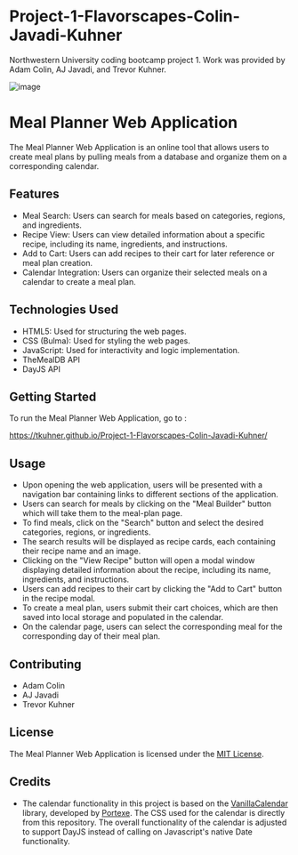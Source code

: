 # Project-1-Flavorscapes-Colin-Javadi-Kuhner
Northwestern University coding bootcamp project 1. Work was provided by Adam Colin, AJ Javadi, and Trevor Kuhner.

![image](https://github.com/TKuhner/Project-1-Flavorscapes-Colin-Javadi-Kuhner/assets/71107536/345ac242-9e2b-44f4-af87-6866d433c48b)


# Meal Planner Web Application

The Meal Planner Web Application is an online tool that allows users to create meal plans by pulling meals from a database and organize them on a corresponding calendar.

## Features

- Meal Search: Users can search for meals based on categories, regions, and ingredients.
- Recipe View: Users can view detailed information about a specific recipe, including its name, ingredients, and instructions.
- Add to Cart: Users can add recipes to their cart for later reference or meal plan creation.
- Calendar Integration: Users can organize their selected meals on a calendar to create a meal plan.

## Technologies Used

- HTML5: Used for structuring the web pages.
- CSS (Bulma): Used for styling the web pages.
- JavaScript: Used for interactivity and logic implementation.
- TheMealDB API
- DayJS API

## Getting Started

To run the Meal Planner Web Application, go to :

https://tkuhner.github.io/Project-1-Flavorscapes-Colin-Javadi-Kuhner/

## Usage

- Upon opening the web application, users will be presented with a navigation bar containing links to different sections of the application.
- Users can search for meals by clicking on the "Meal Builder" button which will take them to the meal-plan page.
- To find meals, click on the "Search" button and select the desired categories, regions, or ingredients.
- The search results will be displayed as recipe cards, each containing their recipe name and an image.
- Clicking on the "View Recipe" button will open a modal window displaying detailed information about the recipe, including its name, ingredients, and instructions.
- Users can add recipes to their cart by clicking the "Add to Cart" button in the recipe modal.
- To create a meal plan, users submit their cart choices, which are then saved into local storage and populated in the calendar.
- On the calendar page, users can select the corresponding meal for the corresponding day of their meal plan.

## Contributing

- Adam Colin
- AJ Javadi
- Trevor Kuhner

## License

The Meal Planner Web Application is licensed under the [MIT License](https://opensource.org/licenses/MIT).

## Credits

- The calendar functionality in this project is based on the [VanillaCalendar](https://github.com/portexe/VanillaCalendar) library, developed by [Portexe](https://github.com/portexe). The CSS used for the calendar is directly from this repository. The overall functionality of the calendar is adjusted to support DayJS instead of calling on Javascript's native Date functionality.

